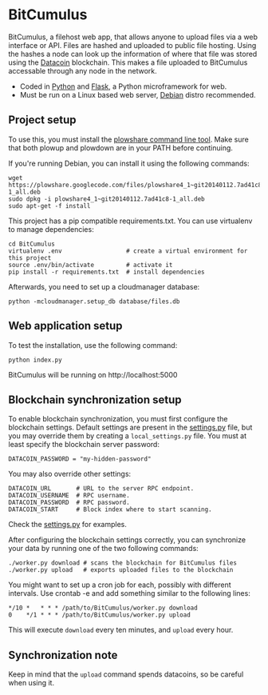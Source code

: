 BitCumulus
========
BitCumulus, a filehost web app, that allows anyone to upload files via a web interface or API. Files are hashed and uploaded to public file hosting. Using the hashes a node can look up the information of where that file was stored using the [Datacoin](http://datacoin.info/) blockchain. This makes a file uploaded to BitCumulus accessable through any node in the network.

- Coded in [Python](http://python.org/) and [Flask](http://flask.pocoo.org/), a Python microframework for web.
- Must be run on a Linux based web server, [Debian](http://www.debian.org/) distro recommended.

## Project setup ##

To use this, you must install the [plowshare command line
tool](https://code.google.com/p/plowshare/). Make sure that both plowup and
plowdown are in your PATH before continuing.

If you're running Debian, you can install it using the following commands:

    wget https://plowshare.googlecode.com/files/plowshare4_1~git20140112.7ad41c8-1_all.deb
    sudo dpkg -i plowshare4_1~git20140112.7ad41c8-1_all.deb
    sudo apt-get -f install


This project has a pip compatible requirements.txt. You can use virtualenv to
manage dependencies:

    cd BitCumulus
    virtualenv .env                  # create a virtual environment for this project
    source .env/bin/activate         # activate it
    pip install -r requirements.txt  # install dependencies

Afterwards, you need to set up a cloudmanager database:

    python -mcloudmanager.setup_db database/files.db

## Web application setup ##

To test the installation, use the following command:

    python index.py

BitCumulus will be running on http://localhost:5000

## Blockchain synchronization setup ##

To enable blockchain synchronization, you must first configure the blockchain
settings. Default settings are present in the [settings.py](settings.py) file,
but you may override them by creating a `local_settings.py` file. You must at
least specify the blockchain server password:

    DATACOIN_PASSWORD = "my-hidden-password"

You may also override other settings:

    DATACOIN_URL       # URL to the server RPC endpoint.
    DATACOIN_USERNAME  # RPC username.
    DATACOIN_PASSWORD  # RPC password.
    DATACOIN_START     # Block index where to start scanning.

Check the [settings.py](settings.py) for examples.

After configuring the blockchain settings correctly, you can synchronize your
data by running one of the two following commands:

    ./worker.py download # scans the blockchain for BitCumulus files
    ./worker.py upload   # exports uploaded files to the blockchain

You might want to set up a cron job for each, possibly with different
intervals. Use crontab -e and add something similar to the following lines:

    */10 *   * * * /path/to/BitCumulus/worker.py download
    0    */1 * * * /path/to/BitCumulus/worker.py upload

This will execute `download` every ten minutes, and `upload` every hour.


## Synchronization note ##

Keep in mind that the `upload` command spends datacoins, so be careful when
using it.
